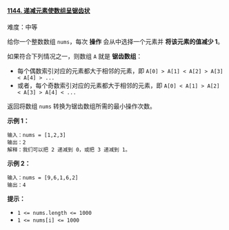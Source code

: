 ﻿#### [1144\. 递减元素使数组呈锯齿状](https://leetcode.cn/problems/decrease-elements-to-make-array-zigzag/)

难度：中等

给你一个整数数组 `nums`，每次 **操作** 会从中选择一个元素并 **将该元素的值减少 1**。

如果符合下列情况之一，则数组 `A` 就是 **锯齿数组**：

-   每个偶数索引对应的元素都大于相邻的元素，即 `A[0] > A[1] < A[2] > A[3] < A[4] > ...`
-   或者，每个奇数索引对应的元素都大于相邻的元素，即 `A[0] < A[1] > A[2] < A[3] > A[4] < ...`

返回将数组 `nums` 转换为锯齿数组所需的最小操作次数。

**示例 1：**

```
输入：nums = [1,2,3]
输出：2
解释：我们可以把 2 递减到 0，或把 3 递减到 1。
```

**示例 2：**

```
输入：nums = [9,6,1,6,2]
输出：4
```

**提示：**

-   `1 <= nums.length <= 1000`
-   `1 <= nums[i] <= 1000`
